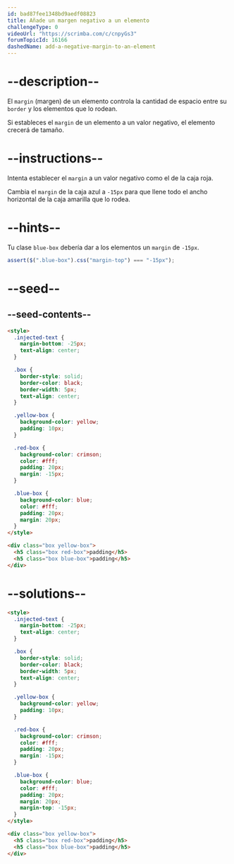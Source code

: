```yaml
---
id: bad87fee1348bd9aedf08823
title: Añade un margen negativo a un elemento
challengeType: 0
videoUrl: "https://scrimba.com/c/cnpyGs3"
forumTopicId: 16166
dashedName: add-a-negative-margin-to-an-element
---
```


# --description--

El `margin` (margen) de un elemento controla la cantidad de espacio entre su `border` y los elementos que lo rodean.

Si estableces el `margin` de un elemento a un valor negativo, el elemento crecerá de tamaño.

# --instructions--

Intenta establecer el `margin` a un valor negativo como el de la caja roja.

Cambia el `margin` de la caja azul a `-15px` para que llene todo el ancho horizontal de la caja amarilla que lo rodea.

# --hints--

Tu clase `blue-box` debería dar a los elementos un `margin` de `-15px`.

```js
assert($(".blue-box").css("margin-top") === "-15px");
```

# --seed--

## --seed-contents--

```html
<style>
  .injected-text {
    margin-bottom: -25px;
    text-align: center;
  }

  .box {
    border-style: solid;
    border-color: black;
    border-width: 5px;
    text-align: center;
  }

  .yellow-box {
    background-color: yellow;
    padding: 10px;
  }

  .red-box {
    background-color: crimson;
    color: #fff;
    padding: 20px;
    margin: -15px;
  }

  .blue-box {
    background-color: blue;
    color: #fff;
    padding: 20px;
    margin: 20px;
  }
</style>

<div class="box yellow-box">
  <h5 class="box red-box">padding</h5>
  <h5 class="box blue-box">padding</h5>
</div>
```

# --solutions--

```html
<style>
  .injected-text {
    margin-bottom: -25px;
    text-align: center;
  }

  .box {
    border-style: solid;
    border-color: black;
    border-width: 5px;
    text-align: center;
  }

  .yellow-box {
    background-color: yellow;
    padding: 10px;
  }

  .red-box {
    background-color: crimson;
    color: #fff;
    padding: 20px;
    margin: -15px;
  }

  .blue-box {
    background-color: blue;
    color: #fff;
    padding: 20px;
    margin: 20px;
    margin-top: -15px;
  }
</style>

<div class="box yellow-box">
  <h5 class="box red-box">padding</h5>
  <h5 class="box blue-box">padding</h5>
</div>
```
